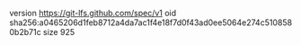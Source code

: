 version https://git-lfs.github.com/spec/v1
oid sha256:a0465206d1feb8712a4da7ac1f4e18f7d0f43ad0ee5064e274c5108580b2b71c
size 925
